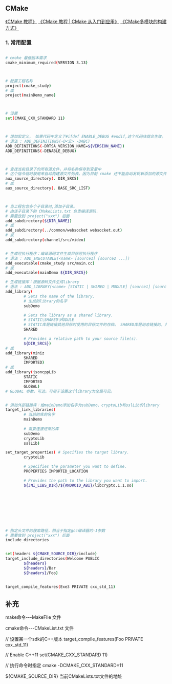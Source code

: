 ## CMake
[《CMake 教程》](https://www.jianshu.com/p/8df5b2aba316)
[《CMake 教程 | CMake 从入门到应用》](https://aiden-dong.github.io/2019/07/20/CMake教程之CMake从入门到应用/)
[《CMake多模块的构建方式》](leadroyal.cn/p/781/)

### 1. 常用配置
```bash

# cmake 最低版本需求
cmake_minimum_required(VERSION 3.13)



# 配置工程名称
project(cmake_study)
# 或
project(mainDemo_name)



# 设置
set(CMAKE_CXX_STANDARD 11)



# 增加宏定义， 如果代码中定义了#ifdef ENABLE_DEBUG #endif,这个代码块就会生效。
# 语法 : ADD_DEFINITIONS(-D<宏> -DABC)
ADD_DEFINITIONS(-DRTSA_VERSION_NAME=${VERSION_NAME})
ADD_DEFINITIONS(-DENABLE_DEBUG)



# 查找当前目录下的所有源文件，并将名称保存到变量中
# 这个指令临时被用来自动构建源文件列表。因为目前 cmake 还不能自动发现新添加的源文件。
aux_source_directory(. DIR_SRCS)
# 或
aux_source_directory(. BASE_SRC_LIST)



# 当工程包含多个子目录时,添加子目录。
# 由该子目录下的 CMakeLists.txt 负责编译源码.
# 需要放到 project("xxx") 后面
add_subdirectory(${DIR_NAME})
# 或
add_subdirectory(../common/websocket websocket.out)
# 或
add_subdirectory(channel/src/video)


# 生成可执行程序：编译源码文件生成目标可执行程序
# 语法 : ADD_EXECUTABLE(<name> [source1] [source2 ...])
add_executable(cmake_study src/main.cc)
# 或
add_executable(mainDemo ${DIR_SRCS})

# 生成链接库：根据源码文件生成library
# 语法 : ADD_LIBRARY(<name> [STATIC | SHARED | MODULE] [source1] [source2 ...])
add_library(
        # Sets the name of the library.
        # 生成的library的名字
        subDemo

        # Sets the library as a shared library.
        # STATIC\SHARED\MODULE 
        # STATIC库是链接其他目标时使用的目标文件的存档。 SHARED库是动态链接的，并在运行时加载
        SHARED

        # Provides a relative path to your source file(s).
        ${DIR_SRCS})
# 或
add_library(miniz
        SHARED
        IMPORTED)
# 或
add_library(jsoncppLib
        STATIC
        IMPORTED
        GLOBAL)
# GLOBAL 参数，可选。可用于设置这个library为全局可见。


# 添加外部链接库：给mainDemo添加名字为subDemo、cryptoLib和sslLib的library
target_link_libraries(
        # 当前的库的名字
        mainDemo 
        
        # 需要连接进来的库
        subDemo
        cryptoLib
        sslLib)

set_target_properties( # Specifies the target library.
        cryptoLib

        # Specifies the parameter you want to define.
        PROPERTIES IMPORTED_LOCATION

        # Provides the path to the library you want to import.
        ${JNI_LIBS_DIR}/${ANDROID_ABI}/libcrypto.1.1.so)









# 指定头文件的搜索路径，相当于指定gcc编译器的-I参数
# 需要放到 project("xxx") 后面
include_directories


set(headers ${CMAKE_SOURCE_DIR}/include)
target_include_directories(Welcome PUBLIC
        ${headers}
        ${headers}/Bar
        ${headers}/Foo)


target_compile_features(Exe3 PRIVATE cxx_std_11)
```


## 补充

make命令---MakeFIle 文件

cmake命令---CMakeList.txt 文件

// 设置某一个sdk的C++版本
target_compile_features(Foo PRIVATE cxx_std_11)
 
// Enable C++11
set(CMAKE_CXX_STANDARD 11)

// 执行命令时指定
cmake -DCMAKE_CXX_STANDARD=11


 ${CMAKE_SOURCE_DIR} 当前CMakeLists.txt文件的地址



